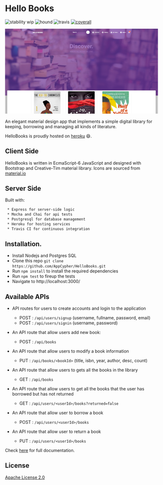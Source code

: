 # Hello Books
![stability wip](https://img.shields.io/badge/stability-work_in_progress-lightgrey.svg "stability wip")
![hound](https://camo.githubusercontent.com/23ee7a697b291798079e258bbc25434c4fac4f8b/68747470733a2f2f696d672e736869656c64732e696f2f62616467652f50726f7465637465645f62792d486f756e642d6138373364312e737667 "hound")
![travis](https://travis-ci.org/AppCypher/HelloBooks.svg?branch=develop "travis")
[![coverall](https://coveralls.io/repos/github/AppCypher/HelloBooks/badge.svg?branch=develop)](https://coveralls.io/github/AppCypher/HelloBooks?branch=develop)

![hellobooks screenshot](https://github.com/AppCypher/HelloBooks/blob/api-test/template/img/screenshot.png "HelloBooks Discover Page")

An elegant material design app that implements a simple digital library for keeping, borrowing and managing all kinds of literature.

HelloBooks is proudly hosted on [heroku](https://steve-hello-world.herokuapp.com/) :smile:.


## Client Side
HelloBooks is written in EcmaScript-6 JavaScript and designed with Bootstrap and Creative-Tim material library. Icons are sourced from [material.io](material.io/icons)


## Server Side
Built with:

	 * Express for server-side logic
	 * Mocha and Chai for api tests 
	 * Postgresql for database management
	 * Heroku for hosting services 
	 * Travis CI for continuous integration
    


## Installation.
  * Install Nodejs and Postgres SQL
  * Clone this repo ``` git clone https://github.com/AppCypher/HelloBooks.git ```
  * Run ```npm install``` to install the required dependencies
  * Run ```npm test``` to fireup the tests
  * Navigate to http://localhost:3000/


## Available APIs
- API routes for users to create accounts and login to the application
  * POST : ```/api/users/signup```  (username, fullname, password, email)
  *  POST : ```/api/users/signin``` (username, password)

- An API route that allow users add new book:
  * POST : ```/api/books```

- An API route that allow users to modify a book information
  * PUT : ```/api/books/<bookId>``` (title, isbn, year, author, desc, count)

- An API route that allow users to gets all the books in the library
  * GET : ```/api/books```

- An API route that allow users to get all the books that the user has
borrowed but has not returned
  * GET : ```/api/users/<userId>/books?returned=false```

- An API route that allow user to borrow a book
  * POST : ```/api/users/<userId>/books```

- An API route that allow user to return a book
  * PUT : ```/api/users/<userId>/books```

Check [here](https://app.swaggerhub.com/apis/appcypher/HelloBooks/1.0.0) for full documentation.

## License
[Apache License 2.0](https://github.com/AppCypher/HelloBooks/blob/master/LICENSE)

